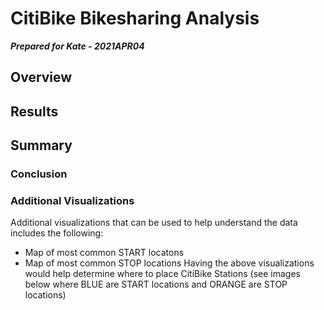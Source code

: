 # CitiBike Bikesharing Analysis

***Prepared for Kate - 2021APR04***

## Overview

## Results

## Summary

### Conclusion

### Additional Visualizations

Additional visualizations that can be used to help understand the data includes the following:
* Map of most common START locatons
* Map of most common STOP locations
Having the above visualizations would help determine where to place CitiBike Stations (see images below where BLUE are START locations and ORANGE are STOP locations)
